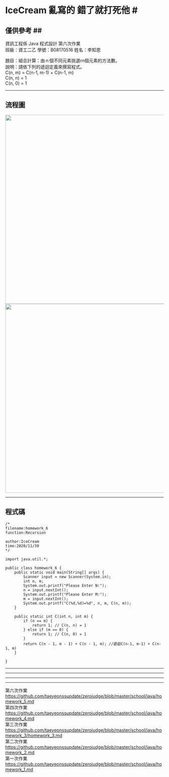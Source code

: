 # IceCream 亂寫的 錯了就打死他 #<br>
## 僅供參考 ##<br>
資訊工程係  Java 程式設計  第六次作業<br>
班級：資工二乙 學號：B08170516   姓名：李知恩<br>

題目：組合計算：由ｎ個不同元素挑選ｍ個元素的方法數。<br>
說明：請依下列的遞迴定義來撰寫程式。<br>
    C(n, m) = C(n-1, m-1) + C(n-1, m)<br>
    C(n, n) = 1<br>
    C(n, 0) = 1<br>

---

## 流程圖 #

<!-- ```flow
start=>start: 開始
9=>operation: 輸入util內所有物件
13=>operation: 創建名為input的scanner
14=>operation: int n, m
15=>inputoutput: Please Enter N:
16=>operation: 取N值
17=>inputoutput: Please Enter M:
18=>operation: 取M值
19=>inputoutput: "C(%d,%d)=%d", n, m, C(n, m)
221=>operation: class C
222=>operation: class C
23=>condition: N=M
24=>operation: 回傳1
25=>condition: M=0
26=>operation: 回傳1
28=>operation: 回傳遞迴C(n-1, m-1) + C(n-1, m)
end=>end: 結束
start->9->13->14->15->16->17->18->221->19->end
222->23(no)->25(no)->28->222
23(yes)->24
25(yes)->26
``` -->

<img src="https://github.com/taeyeonssupdate/zerojudge/blob/master/images/homework_61_flowchart.png?raw=true" width="600">
<img src="https://github.com/taeyeonssupdate/zerojudge/blob/master/images/homework_62_flowchart.png?raw=true" width="600">

---

## 程式碼 ##

    /*
    filename:homework_6
    function:Recursion 

    author:IceCream
    time:2020/11/30
    */

    import java.util.*;

    public class homework_6 {
        public static void main(String[] args) {
            Scanner input = new Scanner(System.in);
            int n, m;
            System.out.printf("Please Enter N:");
            n = input.nextInt();
            System.out.printf("Please Enter M:");
            m = input.nextInt();
            System.out.printf("C(%d,%d)=%d", n, m, C(n, m));
        }

        public static int C(int n, int m) {
            if (n == m) {
                return 1; // C(n, n) = 1
            } else if (m == 0) {
                return 1; // C(n, 0) = 1
            }
            return C(n - 1, m - 1) + C(n - 1, m); //遞迴C(n-1, m-1) + C(n-1, m)
        }

    }

---
---
---
---

第六次作業 https://github.com/taeyeonssupdate/zerojudge/blob/master/school/java/homework_5.md<br>
第四次作業 https://github.com/taeyeonssupdate/zerojudge/blob/master/school/java/homework_4.md<br>
第三次作業 https://github.com/taeyeonssupdate/zerojudge/blob/master/school/java/homework_3/homework_3.md<br>
第二次作業 https://github.com/taeyeonssupdate/zerojudge/blob/master/school/java/homework_2.md<br>
第一次作業 https://github.com/taeyeonssupdate/zerojudge/blob/master/school/java/homework_1.md<br>